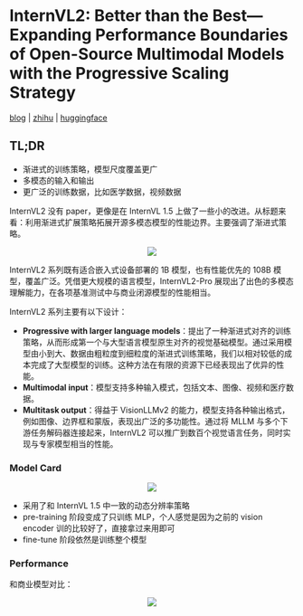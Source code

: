 # InternVL2: Better than the Best—Expanding Performance Boundaries of Open-Source Multimodal Models with the Progressive Scaling Strategy

[blog](https://internvl.github.io/blog/2024-07-02-InternVL-2.0/) | [zhihu](https://zhuanlan.zhihu.com/p/706547971) | [huggingface](https://huggingface.co/collections/OpenGVLab/internvl20-667d3961ab5eb12c7ed1463e)

## TL;DR

- 渐进式的训练策略，模型尺度覆盖更广
- 多模态的输入和输出
- 更广泛的训练数据，比如医学数据，视频数据

InternVL2 没有 paper，更像是在 InternVL 1.5 上做了一些小的改进。从标题来看：利用渐进式扩展策略拓展开源多模态模型的性能边界。主要强调了渐进式策略。

<center>
    <img src="https://github.com/user-attachments/assets/9f52c82b-6aa2-4313-b5aa-3054c22af27d">
</center>

InternVL2 系列既有适合嵌入式设备部署的 1B 模型，也有性能优先的 108B 模型，覆盖广泛。凭借更大规模的语言模型，InternVL2-Pro 展现出了出色的多模态理解能力，在各项基准测试中与商业闭源模型的性能相当。

InternVL2 系列主要有以下设计：

- **Progressive with larger language models**：提出了一种渐进式对齐的训练策略，从而形成第一个与大型语言模型原生对齐的视觉基础模型。通过采用模型由小到大、数据由粗粒度到细粒度的渐进式训练策略，我们以相对较低的成本完成了大型模型的训练。这种方法在有限的资源下已经表现出了优异的性能。
- **Multimodal input**：模型支持多种输入模式，包括文本、图像、视频和医疗数据。
- **Multitask output**：得益于 VisionLLMv2 的能力，模型支持各种输出格式，例如图像、边界框和蒙版，表现出广泛的多功能性。通过将 MLLM 与多个下游任务解码器连接起来，InternVL2 可以推广到数百个视觉语言任务，同时实现与专家模型相当的性能。

### Model Card

<center>
    <img src="https://github.com/user-attachments/assets/327db1a5-c5ab-4225-bae3-720a0e0cee1a">
</center>

- 采用了和 InternVL 1.5 中一致的动态分辨率策略
- pre-training 阶段变成了只训练 MLP，个人感觉是因为之前的 vision encoder 训的比较好了，直接拿过来用即可
- fine-tune 阶段依然是训练整个模型

### Performance

和商业模型对比：

<center>
    <img src="https://github.com/user-attachments/assets/203aeece-17ca-4f70-bd73-c5c6617bff38">
</center>
